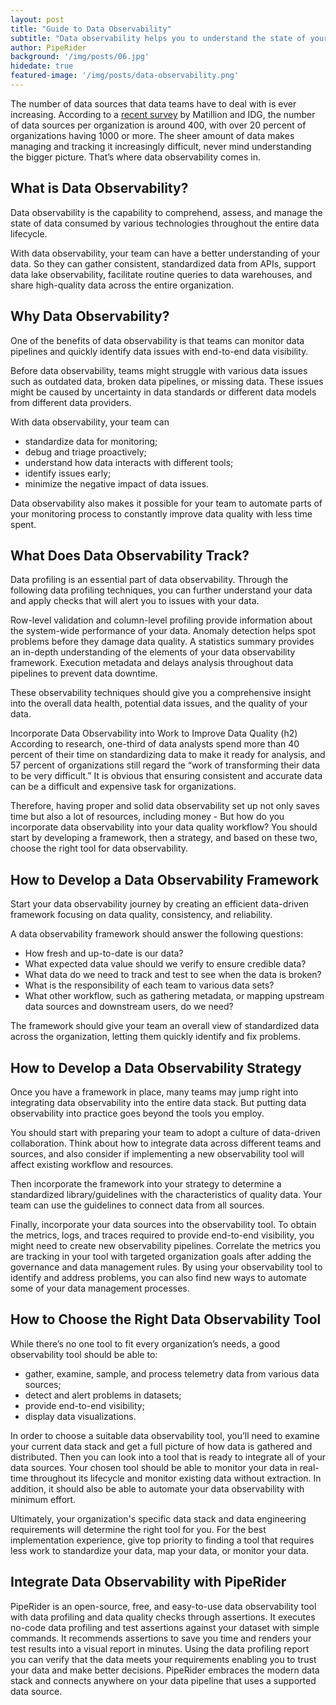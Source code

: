 ```yaml
---
layout: post
title: "Guide to Data Observability"
subtitle: "Data observability helps you to understand the state of your data and monitor your data throughout the entire organization"
author: PipeRider
background: '/img/posts/06.jpg'
hidedate: true
featured-image: '/img/posts/data-observability.png'
---
```


The number of data sources that data teams have to deal with is ever increasing. According to a [recent survey](https://www.matillion.com/resources/blog/matillion-and-idg-survey-data-growth-is-real-and-3-other-key-findings) by Matillion and IDG, the number of data sources per organization is around 400, with over 20 percent of organizations having 1000 or more. The sheer amount of data makes managing and tracking it increasingly difficult, never mind understanding the bigger picture. That’s where data observability comes in.

## What is Data Observability?

Data observability is the capability to comprehend, assess, and manage the state of data consumed by various technologies throughout the entire data lifecycle.

With data observability, your team can have a better understanding of your data. So they can gather consistent, standardized data from APIs, support data lake observability, facilitate routine queries to data warehouses, and share high-quality data across the entire organization.

## Why Data Observability?

One of the benefits of data observability is that teams can monitor data pipelines and quickly identify data issues with end-to-end data visibility.

Before data observability, teams might struggle with various data issues such as outdated data, broken data pipelines, or missing data. These issues might be caused by uncertainty in data standards or different data models from different data providers.

With data observability, your team can

- standardize data for monitoring;
- debug and triage proactively;
- understand how data interacts with different tools;
- identify issues early;
- minimize the negative impact of data issues.

Data observability also makes it possible for your team to automate parts of your monitoring process to constantly improve data quality with less time spent.

## What Does Data Observability Track?

Data profiling is an essential part of data observability. Through the following data profiling techniques, you can further understand your data and apply checks that will alert you to issues with your data.

Row-level validation and column-level profiling provide information about the system-wide performance of your data.
Anomaly detection helps spot problems before they damage data quality.
A statistics summary provides an in-depth understanding of the elements of your data observability framework.
Execution metadata and delays analysis throughout data pipelines to prevent data downtime.

These observability techniques should give you a comprehensive insight into the overall data health, potential data issues, and the quality of your data. 

Incorporate Data Observability into Work to Improve Data Quality (h2)
According to research, one-third of data analysts spend more than 40 percent of their time on standardizing data to make it ready for analysis, and 57 percent of organizations still regard the “work of transforming their data to be very difficult.” It is obvious that ensuring consistent and accurate data can be a difficult and expensive task for organizations.

Therefore, having proper and solid data observability set up not only saves time but also a lot of resources, including money - But how do you incorporate data observability into your data quality workflow? You should start by developing a framework, then a strategy, and based on these two, choose the right tool for data observability.

## How to Develop a Data Observability Framework

Start your data observability journey by creating an efficient data-driven framework focusing on data quality, consistency, and reliability.

A data observability framework should answer the following questions:

- How fresh and up-to-date is our data?
- What expected data value should we verify to ensure credible data?
- What data do we need to track and test to see when the data is broken?
- What is the responsibility of each team to various data sets?
- What other workflow, such as gathering metadata, or mapping upstream data sources and downstream users, do we need?

The framework should give your team an overall view of standardized data across the organization, letting them quickly identify and fix problems.

## How to Develop a Data Observability Strategy

Once you have a framework in place, many teams may jump right into integrating data observability into the entire data stack. But putting data observability into practice goes beyond the tools you employ.

You should start with preparing your team to adopt a culture of data-driven collaboration. Think about how to integrate data across different teams and sources, and also consider if implementing a new observability tool will affect existing workflow and resources.

Then incorporate the framework into your strategy to determine a standardized library/guidelines with the characteristics of quality data. Your team can use the guidelines to connect data from all sources.

Finally, incorporate your data sources into the observability tool. To obtain the metrics, logs, and traces required to provide end-to-end visibility, you might need to create new observability pipelines. Correlate the metrics you are tracking in your tool with targeted organization goals after adding the governance and data management rules. By using your observability tool to identify and address problems, you can also find new ways to automate some of your data management processes.

## How to Choose the Right Data Observability Tool

While there’s no one tool to fit every organization’s needs, a good observability tool should be able to:

- gather, examine, sample, and process telemetry data from various data sources;
- detect and alert problems in datasets;
- provide end-to-end visibility;
- display data visualizations.

In order to choose a suitable data observability tool, you’ll need to examine your current data stack and get a full picture of how data is gathered and distributed. Then you can look into a tool that is ready to integrate all of your data sources. Your chosen tool should be able to monitor your data in real-time throughout its lifecycle and monitor existing data without extraction. In addition, it should also be able to automate your data observability with minimum effort.

Ultimately, your organization's specific data stack and data engineering requirements will determine the right tool for you. For the best implementation experience, give top priority to finding a tool that requires less work to standardize your data, map your data, or monitor your data.

## Integrate Data Observability with PipeRider

PipeRider is an open-source, free, and easy-to-use data observability tool with data profiling and data quality checks through assertions. It executes no-code data profiling and test assertions against your dataset with simple commands. It recommends assertions to save you time and renders your test results into a visual report in minutes. Using the data profiling report you can verify that the data meets your requirements enabling you to trust your data and make better decisions. PipeRider embraces the modern data stack and connects anywhere on your data pipeline that uses a supported data source.

